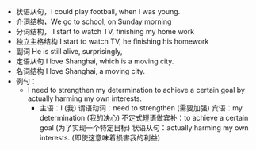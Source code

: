 - 状语从句，I could play football, when I was young.
- 介词结构，We go to school, on Sunday morning
- 分词结构， I start to watch TV, finishing my home work
- 独立主格结构 I start to watch TV, he finishing his homework
- 副词 He is still alive, surprisingly,
- 定语从句 I love Shanghai, which is a moving city.
- 名词结构 I love Shanghai, a moving city.
- 例句：
	- I need to strengthen my determination to achieve a certain goal by actually harming my own interests.
		- 主语：I (我)
		  谓语动词：need to strengthen (需要加强)
		  宾语：my determination (我的决心)
		  不定式短语做宾补：to achieve a certain goal (为了实现一个特定目标)
		  状语从句：actually harming my own interests. (即使这意味着损害我的利益)
